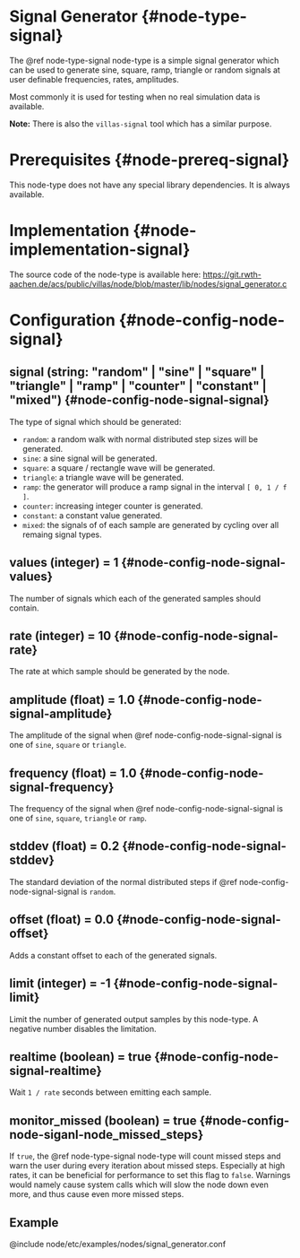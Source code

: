 # Signal Generator {#node-type-signal}

The @ref node-type-signal node-type is a simple signal generator which can be used to generate sine, square, ramp, triangle or random signals at user definable frequencies, rates, amplitudes.

Most commonly it is used for testing when no real simulation data is available.

**Note:** There is also the `villas-signal` tool which has a similar purpose.

# Prerequisites {#node-prereq-signal}

This node-type does not have any special library dependencies. It is always available.

# Implementation {#node-implementation-signal}

The source code of the node-type is available here:
https://git.rwth-aachen.de/acs/public/villas/node/blob/master/lib/nodes/signal_generator.c


# Configuration {#node-config-node-signal}

## signal (string: "random" | "sine" | "square" | "triangle" | "ramp" | "counter" | "constant" | "mixed") {#node-config-node-signal-signal}

The type of signal which should be generated:

- `random`: a random walk with normal distributed step sizes will be generated.
- `sine`: a sine signal will be generated.
- `square`: a square / rectangle wave will be generated.
- `triangle`: a triangle wave will be generated.
- `ramp`: the generator will produce a ramp signal in the interval `[ 0, 1 / f ]`.
- `counter`: increasing integer counter is generated.
- `constant`: a constant value generated.
- `mixed`: the signals of of each sample are generated by cycling over all remaing signal types.

## values (integer) = 1 {#node-config-node-signal-values}

The number of signals which each of the generated samples should contain.

## rate (integer) = 10 {#node-config-node-signal-rate}

The rate at which sample should be generated by the node.

## amplitude (float) = 1.0 {#node-config-node-signal-amplitude}

The amplitude of the signal when @ref node-config-node-signal-signal is one of `sine`, `square` or `triangle`.

## frequency (float) = 1.0 {#node-config-node-signal-frequency}

The frequency of the signal when @ref node-config-node-signal-signal is one of `sine`, `square`, `triangle` or `ramp`.

## stddev (float) = 0.2 {#node-config-node-signal-stddev}

The standard deviation of the normal distributed steps if @ref node-config-node-signal-signal is `random`.

## offset (float) = 0.0 {#node-config-node-signal-offset}

Adds a constant offset to each of the generated signals.

## limit (integer) = -1 {#node-config-node-signal-limit}

Limit the number of generated output samples by this node-type.
A negative number disables the limitation.

## realtime (boolean) = true {#node-config-node-signal-realtime}

Wait `1 / rate` seconds between emitting each sample.

## monitor_missed (boolean) = true {#node-config-node-siganl-node_missed_steps}

If `true`, the @ref node-type-signal node-type will count missed steps and warn the user during every iteration about missed steps. Especially at high rates, it can be beneficial for performance to set this flag to `false`. Warnings would namely cause system calls which will slow the node down even more, and thus cause even more missed steps.

## Example

@include node/etc/examples/nodes/signal_generator.conf
